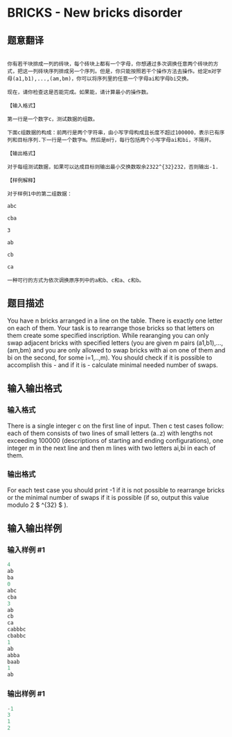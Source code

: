 # BRICKS - New bricks disorder

## 题意翻译

```【题目描述】

你有若干块排成一列的砖块，每个砖块上都有一个字母，你想通过多次调换任意两个砖块的方式，把这一列砖块序列排成另一个序列。但是，你只能按照若干个操作方法去操作。给定m对字母(a1,b1),...,(am,bm)，你可以将序列里的任意一个字母ai和字母bi交换。

现在，请你检查这是否能完成。如果能，请计算最小的操作数。

【输入格式】

第一行是一个数字c，测试数据的组数。

下面c组数据的构成：前两行是两个字符串，由小写字母构成且长度不超过100000，表示已有序列和目标序列.下一行是一个数字m。然后是m行，每行包括两个小写字母ai和bi，不隔开。

【输出格式】

对于每组测试数据，如果可以达成目标则输出最小交换数取余2322^{32}232，否则输出-1.

【样例解释】

对于样例1中的第二组数据：

abc

cba

3

ab

cb

ca

一种可行的方式为依次调换原序列中的a和b、c和a、c和b。

```

## 题目描述

 You have n bricks arranged in a line on the table. There is exactly one letter on each of them. Your task is to rearrange those bricks so that letters on them create some specified inscription. While rearanging you can only swap adjacent bricks with specified letters (you are given m pairs (a1,b1),...,(am,bm) and you are only allowed to swap bricks with ai on one of them and bi on the second, for some i=1,..,m). You should check if it is possible to accomplish this - and if it is - calculate minimal needed number of swaps.

## 输入输出格式

### 输入格式

 There is a single integer c on the first line of input. Then c test cases follow: each of them consists of two lines of small letters (a..z) with lengths not exceeding 100000 (descriptions of starting and ending configurations), one integer m in the next line and then m lines with two letters ai,bi in each of them.

### 输出格式

 For each test case you should print -1 if it is not possible to rearrange bricks or the minimal number of swaps if it is possible (if so, output this value modulo 2 $ ^{32} $ ).

## 输入输出样例

### 输入样例 #1

```cpp
4
ab
ba
0
abc
cba
3
ab
cb
ca
cabbbc
cbabbc
1
ab
abba
baab
1
ab
```


### 输出样例 #1

```cpp
-1
3
1
2
```


